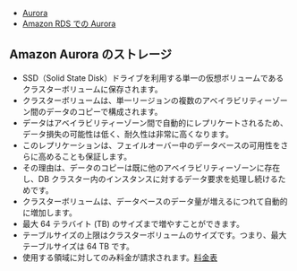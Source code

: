- [Aurora](http://dev.classmethod.jp/cloud/aws/cm-advent-calendar-2015-aws-re-entering-rds/#aurora)
- [Amazon RDS での Aurora](https://docs.aws.amazon.com/ja_jp/AmazonRDS/latest/UserGuide/CHAP_Aurora.html)


## Amazon Aurora のストレージ

- SSD（Solid State Disk）ドライブを利用する単一の仮想ボリュームであるクラスターボリュームに保存されます。
- クラスターボリュームは、単一リージョンの複数のアベイラビリティーゾーン間のデータのコピーで構成されます。
- データはアベイラビリティーゾーン間で自動的にレプリケートされるため、データ損失の可能性は低く、耐久性は非常に高くなります。
- このレプリケーションは、フェイルオーバー中のデータベースの可用性をさらに高めることも保証します。
- その理由は、データのコピーは既に他のアベイラビリティーゾーンに存在し、DB クラスター内のインスタンスに対するデータ要求を処理し続けるためです。
- クラスターボリュームは、データベースのデータ量が増えるにつれて自動的に増加します。
- 最大 64 テラバイト (TB) のサイズまで増やすことができます。
- テーブルサイズの上限はクラスターボリュームのサイズです。つまり、最大テーブルサイズは 64 TB です。
- 使用する領域に対してのみ料金が請求されます。[料金表](https://aws.amazon.com/jp/rds/aurora/pricing/)
